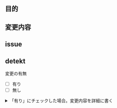 ## 目的

<!-- PR を作成した目的を書いてください -->

## 変更内容

<!-- 変更内容を具体的に書いてください -->

## issue

<!-- イシューのリンクを貼ってください -->

## detekt

変更の有無

- [ ] 有り
- [ ] 無し

<details>
  <summary>
    「有り」にチェックした場合。変更内容を詳細に書く
  </summary>
  <div>

  </div>
</details>
